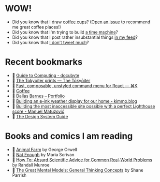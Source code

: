 # WOW!

- Did you know that I draw [coffee cups](https://papercups.mamuso.net/)? ([Open an issue](https://github.com/mamuso/papercups/issues) to recommend me great coffee places!)
- Did you know that I'm trying to build [a time machine](https://github.com/mamuso/fluxcapacitor)?
- Did you know that I post rather insubstantial things [in my feed](https://feed.mamuso.net/)?
- Did you know that [I don't tweet much](https://twitter.com/mamuso)?

# Recent bookmarks

- 👀 [Guide to Computing - docubyte](https://www.docubyte.com/projects/guide-to-computing/)
- 👀 [The Tokyoiter prints — The Tōkyōiter](http://www.thetokyoiter.com/shop2022)
- 👀 [Fast, composable, unstyled command menu for React — ⌘K](https://cmdk.paco.me/)
- 👀 [Coffee](https://trycoffee.co/)
- 👀 [Dallas Barnes – Portfolio](https://www.dallasbarnes.com/)
- 👀 [Building an e-ink weather display for our home - kimmo.blog](https://kimmo.blog/posts/7-building-eink-weather-display-for-our-home/)
- 👀 [Building the most inaccessible site possible with a perfect Lighthouse score - Manuel Matuzović](https://www.matuzo.at/blog/building-the-most-inaccessible-site-possible-with-a-perfect-lighthouse-score/)
- 👀 [The Design System Guide](https://thedesignsystem.guide/)


# Books and comics I am reading

- 📘 [Animal Farm](https://www.goodreads.com/book/show/8349198) by George Orwell
- 📘 [Nat Enough](https://www.goodreads.com/book/show/45714795) by Maria Scrivan
- 📘 [How To: Absurd Scientific Advice for Common Real-World Problems](https://www.goodreads.com/book/show/43851501) by Randall Munroe
- 📘 [The Great Mental Models: General Thinking Concepts](https://www.goodreads.com/book/show/58103132) by Shane Parrish

